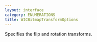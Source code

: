 ```yaml
---
layout: interface
category: ENUMERATIONS
title: WICBitmapTransformOptions
---
```


Specifies the flip and rotation transforms.
